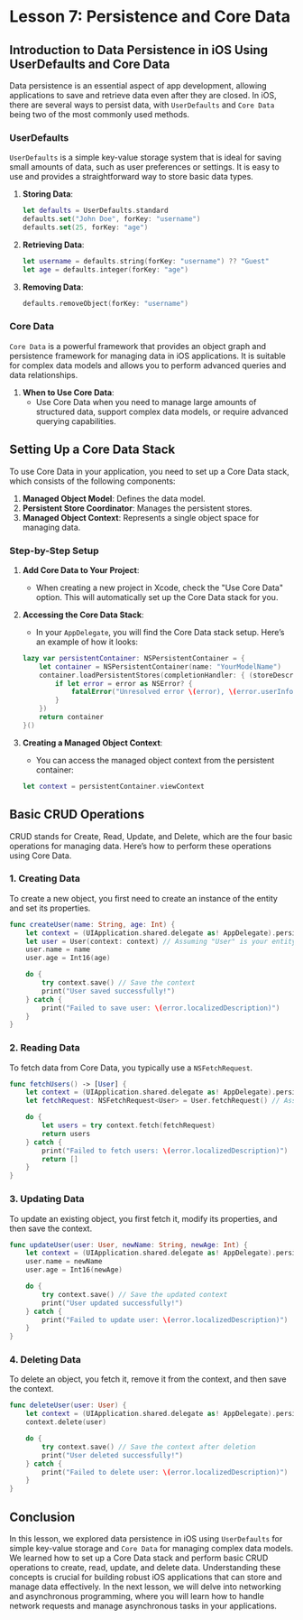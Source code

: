 # Lesson 7: Persistence and Core Data

## Introduction to Data Persistence in iOS Using UserDefaults and Core Data

Data persistence is an essential aspect of app development, allowing applications to save and retrieve data even after they are closed. In iOS, there are several ways to persist data, with `UserDefaults` and `Core Data` being two of the most commonly used methods.

### UserDefaults

`UserDefaults` is a simple key-value storage system that is ideal for saving small amounts of data, such as user preferences or settings. It is easy to use and provides a straightforward way to store basic data types.

1. **Storing Data**:
   ```swift
   let defaults = UserDefaults.standard
   defaults.set("John Doe", forKey: "username")
   defaults.set(25, forKey: "age")
   ```

2. **Retrieving Data**:
   ```swift
   let username = defaults.string(forKey: "username") ?? "Guest"
   let age = defaults.integer(forKey: "age")
   ```

3. **Removing Data**:
   ```swift
   defaults.removeObject(forKey: "username")
   ```

### Core Data

`Core Data` is a powerful framework that provides an object graph and persistence framework for managing data in iOS applications. It is suitable for complex data models and allows you to perform advanced queries and data relationships.

1. **When to Use Core Data**:
   - Use Core Data when you need to manage large amounts of structured data, support complex data models, or require advanced querying capabilities.

## Setting Up a Core Data Stack

To use Core Data in your application, you need to set up a Core Data stack, which consists of the following components:

1. **Managed Object Model**: Defines the data model.
2. **Persistent Store Coordinator**: Manages the persistent stores.
3. **Managed Object Context**: Represents a single object space for managing data.

### Step-by-Step Setup

1. **Add Core Data to Your Project**:
   - When creating a new project in Xcode, check the "Use Core Data" option. This will automatically set up the Core Data stack for you.

2. **Accessing the Core Data Stack**:
   - In your `AppDelegate`, you will find the Core Data stack setup. Here’s an example of how it looks:
   ```swift
   lazy var persistentContainer: NSPersistentContainer = {
       let container = NSPersistentContainer(name: "YourModelName")
       container.loadPersistentStores(completionHandler: { (storeDescription, error) in
           if let error = error as NSError? {
               fatalError("Unresolved error \(error), \(error.userInfo)")
           }
       })
       return container
   }()
   ```

3. **Creating a Managed Object Context**:
   - You can access the managed object context from the persistent container:
   ```swift
   let context = persistentContainer.viewContext
   ```

## Basic CRUD Operations

CRUD stands for Create, Read, Update, and Delete, which are the four basic operations for managing data. Here’s how to perform these operations using Core Data.

### 1. Creating Data

To create a new object, you first need to create an instance of the entity and set its properties.

```swift
func createUser(name: String, age: Int) {
    let context = (UIApplication.shared.delegate as! AppDelegate).persistentContainer.viewContext
    let user = User(context: context) // Assuming "User" is your entity name
    user.name = name
    user.age = Int16(age)

    do {
        try context.save() // Save the context
        print("User saved successfully!")
    } catch {
        print("Failed to save user: \(error.localizedDescription)")
    }
}
```

### 2. Reading Data

To fetch data from Core Data, you typically use a `NSFetchRequest`.

```swift
func fetchUsers() -> [User] {
    let context = (UIApplication.shared.delegate as! AppDelegate).persistentContainer.viewContext
    let fetchRequest: NSFetchRequest<User> = User.fetchRequest() // Assuming "User" is your entity name

    do {
        let users = try context.fetch(fetchRequest)
        return users
    } catch {
        print("Failed to fetch users: \(error.localizedDescription)")
        return []
    }
}
```

### 3. Updating Data

To update an existing object, you first fetch it, modify its properties, and then save the context.

```swift
func updateUser(user: User, newName: String, newAge: Int) {
    let context = (UIApplication.shared.delegate as! AppDelegate).persistentContainer.viewContext
    user.name = newName
    user.age = Int16(newAge)

    do {
        try context.save() // Save the updated context
        print("User updated successfully!")
    } catch {
        print("Failed to update user: \(error.localizedDescription)")
    }
}
```

### 4. Deleting Data

To delete an object, you fetch it, remove it from the context, and then save the context.

```swift
func deleteUser(user: User) {
    let context = (UIApplication.shared.delegate as! AppDelegate).persistentContainer.viewContext
    context.delete(user)

    do {
        try context.save() // Save the context after deletion
        print("User deleted successfully!")
    } catch {
        print("Failed to delete user: \(error.localizedDescription)")
    }
}
```

## Conclusion

In this lesson, we explored data persistence in iOS using `UserDefaults` for simple key-value storage and `Core Data` for managing complex data models. We learned how to set up a Core Data stack and perform basic CRUD operations to create, read, update, and delete data. Understanding these concepts is crucial for building robust iOS applications that can store and manage data effectively. In the next lesson, we will delve into networking and asynchronous programming, where you will learn how to handle network requests and manage asynchronous tasks in your applications.